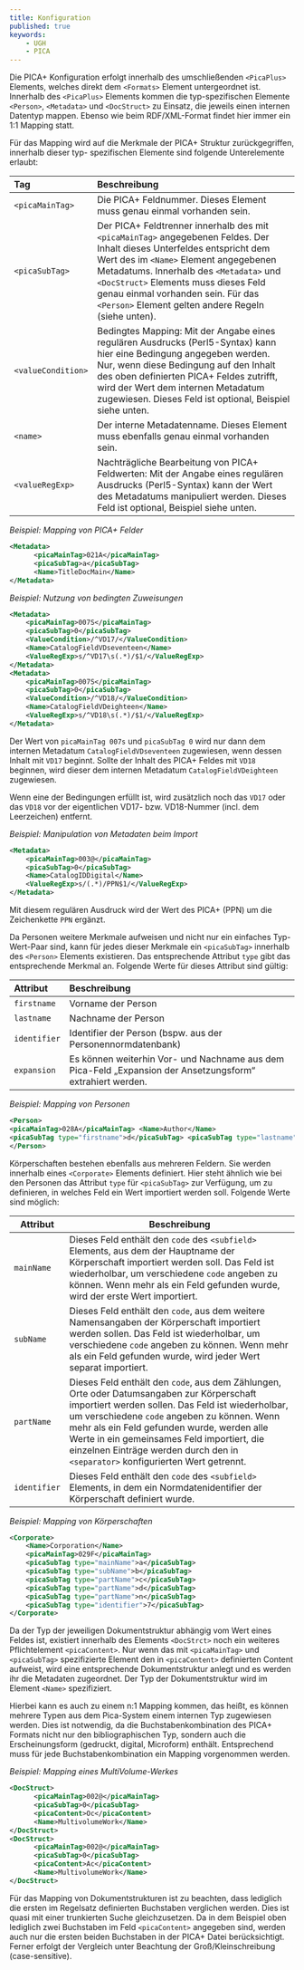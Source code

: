 ```yaml
---
title: Konfiguration
published: true
keywords:
    - UGH
    - PICA
---
```


Die PICA+ Konfiguration erfolgt innerhalb des umschließenden `<PicaPlus>` Elements, welches direkt dem `<Formats>` Element untergeordnet ist. Innerhalb des `<PicaPlus>` Elements kommen die typ-spezifischen Elemente `<Person>`, `<Metadata>` und `<DocStruct>` zu Einsatz, die jeweils einen internen Datentyp mappen. Ebenso wie beim RDF/XML-Format findet hier immer ein 1:1 Mapping statt.

Für das Mapping wird auf die Merkmale der PICA+ Struktur zurückgegriffen, innerhalb dieser typ- spezifischen Elemente sind folgende Unterelemente erlaubt:

| Tag | Beschreibung |
| :--- | :--- |
| `<picaMainTag>` | Die PICA+ Feldnummer. Dieses Element muss genau einmal vorhanden sein. |
| `<picaSubTag>` | Der PICA+ Feldtrenner innerhalb des mit `<picaMainTag>` angegebenen Feldes. Der Inhalt dieses Unterfeldes entspricht dem Wert des im `<Name>` Element angegebenen Metadatums. Innerhalb des `<Metadata>` und `<DocStruct>` Elements muss dieses Feld genau einmal vorhanden sein. Für das `<Person>` Element gelten andere Regeln (siehe unten). |
| `<valueCondition>` | Bedingtes Mapping: Mit der Angabe eines regulären Ausdrucks (Perl5-Syntax) kann hier eine Bedingung angegeben werden. Nur, wenn diese Bedingung auf den Inhalt des oben definierten PICA+ Feldes zutrifft, wird der Wert dem internen Metadatum zugewiesen. Dieses Feld ist optional, Beispiel siehe unten. |
| `<name>` | Der interne Metadatenname. Dieses Element muss ebenfalls genau einmal vorhanden sein. |
| `<valueRegExp>` | Nachträgliche Bearbeitung von PICA+ Feldwerten: Mit der Angabe eines regulären Ausdrucks (Perl5-Syntax) kann der Wert des Metadatums manipuliert werden. Dieses Feld ist optional, Beispiel siehe unten. |

_Beispiel: Mapping von PICA+ Felder_

```xml
<Metadata>
      <picaMainTag>021A</picaMainTag>
      <picaSubTag>a</picaSubTag>
      <Name>TitleDocMain</Name>
</Metadata>
```

_Beispiel: Nutzung von bedingten Zuweisungen_

```xml
<Metadata>
    <picaMainTag>007S</picaMainTag>
    <picaSubTag>0</picaSubTag>
    <ValueCondition>/^VD17/</ValueCondition>
    <Name>CatalogFieldVDseventeen</Name>
    <ValueRegExp>s/^VD17\s(.*)/$1/</ValueRegExp>
</Metadata>
<Metadata>
    <picaMainTag>007S</picaMainTag>
    <picaSubTag>0</picaSubTag>
    <ValueCondition>/^VD18/</ValueCondition>
    <Name>CatalogFieldVDeighteen</Name>
    <ValueRegExp>s/^VD18\s(.*)/$1/</ValueRegExp>
</Metadata>
```

Der Wert von `picaMainTag 007s` und `picaSubTag 0` wird nur dann dem internen Metadatum `CatalogFieldVDseventeen` zugewiesen, wenn dessen Inhalt mit `VD17` beginnt. Sollte der Inhalt des PICA+ Feldes mit `VD18` beginnen, wird dieser dem internen Metadatum `CatalogFieldVDeighteen` zugewiesen.

Wenn eine der Bedingungen erfüllt ist, wird zusätzlich noch das `VD17` oder das `VD18` vor der eigentlichen VD17- bzw. VD18-Nummer (incl. dem Leerzeichen) entfernt.

_Beispiel: Manipulation von Metadaten beim Import_

```xml
<Metadata>
    <picaMainTag>003@</picaMainTag>
    <picaSubTag>0</picaSubTag>
    <Name>CatalogIDDigital</Name>
    <ValueRegExp>s/(.*)/PPN$1/</ValueRegExp>
</Metadata>
```

Mit diesem regulären Ausdruck wird der Wert des PICA+ (PPN) um die Zeichenkette `PPN` ergänzt.

Da Personen weitere Merkmale aufweisen und nicht nur ein einfaches Typ-Wert-Paar sind, kann für jedes dieser Merkmale ein `<picaSubTag>` innerhalb des `<Person>` Elements existieren. Das entsprechende Attribut `type` gibt das entsprechende Merkmal an. Folgende Werte für dieses Attribut sind gültig:

| Attribut | Beschreibung |
| :--- | :--- |
| `firstname` | Vorname der Person |
| `lastname` | Nachname der Person |
| `identifier` | Identifier der Person (bspw. aus der Personennormdatenbank) |
| `expansion` | Es können weiterhin Vor- und Nachname aus dem Pica-Feld „Expansion der Ansetzungsform“ extrahiert werden. |

_Beispiel: Mapping von Personen_

```xml
<Person>
<picaMainTag>028A</picaMainTag> <Name>Author</Name>
<picaSubTag type="firstname">d</picaSubTag> <picaSubTag type="lastname">a</picaSubTag> <picaSubTag type="identifier">9</picaSubTag> <picaSubTag type="expansion">8</picaSubTag>
</Person>
```

Körperschaften bestehen ebenfalls aus mehreren Feldern. Sie werden innerhalb eines `<Corporate>` Elements definiert. Hier steht ähnlich wie bei den Personen das Attribut `type` für `<picaSubTag>` zur Verfügung, um zu definieren, in welches Feld ein Wert importiert werden soll. Folgende Werte sind möglich:

| Attribut | Beschreibung |
|-- |-- |
| `mainName` | Dieses Feld enthält den `code` des `<subfield>` Elements, aus dem der Hauptname der Körperschaft importiert werden soll. Das Feld ist wiederholbar, um verschiedene `code` angeben zu können. Wenn mehr als ein Feld gefunden wurde, wird der erste Wert importiert. |
| `subName` | Dieses Feld enthält den `code`, aus dem weitere Namensangaben der Körperschaft importiert werden sollen. Das Feld ist wiederholbar, um verschiedene `code` angeben zu können. Wenn mehr als ein Feld gefunden wurde, wird jeder Wert separat importiert. |
| `partName` | Dieses Feld enthält den `code`, aus dem Zählungen, Orte oder Datumsangaben zur Körperschaft importiert werden sollen. Das Feld ist wiederholbar, um verschiedene `code` angeben zu können. Wenn mehr als ein Feld gefunden wurde, werden alle Werte in ein gemeinsames Feld importiert, die einzelnen Einträge werden durch den in `<separator>` konfigurierten Wert getrennt. |
| `identifier` |  Dieses Feld enthält den `code` des `<subfield>` Elements, in dem ein Normdatenidentifier der Körperschaft definiert wurde.|

_Beispiel: Mapping von Körperschaften_

```xml
<Corporate>
    <Name>Corporation</Name>
    <picaMainTag>029F</picaMainTag>
    <picaSubTag type="mainName">a</picaSubTag>
    <picaSubTag type="subName">b</picaSubTag>
    <picaSubTag type="partName">c</picaSubTag>
    <picaSubTag type="partName">d</picaSubTag>
    <picaSubTag type="partName">n</picaSubTag>
    <picaSubTag type="identifier">7</picaSubTag>
</Corporate>
```

Da der Typ der jeweiligen Dokumentstruktur abhängig vom Wert eines Feldes ist, existiert innerhalb des Elements `<DocStrct>` noch ein weiteres Pflichtelement `<picaContent>`. Nur wenn das mit `<picaMainTag>` und `<picaSubTag>` spezifizierte Element den in `<picaContent>` definierten Content aufweist, wird eine entsprechende Dokumentstruktur anlegt und es werden ihr die Metadaten zugeordnet. Der Typ der Dokumentstruktur wird im Element `<Name>` spezifiziert.

Hierbei kann es auch zu einem n:1 Mapping kommen, das heißt, es können mehrere Typen aus dem Pica-System einem internen Typ zugewiesen werden. Dies ist notwendig, da die Buchstabenkombination des PICA+ Formats nicht nur den bibliographischen Typ, sondern auch die Erscheinungsform (gedruckt, digital, Microform) enthält. Entsprechend muss für jede Buchstabenkombination ein Mapping vorgenommen werden.

_Beispiel: Mapping eines MultiVolume-Werkes_

```xml
<DocStruct>
      <picaMainTag>002@</picaMainTag>
      <picaSubTag>0</picaSubTag>
      <picaContent>Oc</picaContent>
      <Name>MultivolumeWork</Name>
</DocStruct>
<DocStruct>
      <picaMainTag>002@</picaMainTag>
      <picaSubTag>0</picaSubTag>
      <picaContent>Ac</picaContent>
      <Name>MultivolumeWork</Name>
</DocStruct>
```

Für das Mapping von Dokumentstrukturen ist zu beachten, dass lediglich die ersten im Regelsatz definierten Buchstaben verglichen werden. Dies ist quasi mit einer trunkierten Suche gleichzusetzen. Da in dem Beispiel oben lediglich zwei Buchstaben im Feld `<picaContent>` angegeben sind, werden auch nur die ersten beiden Buchstaben in der PICA+ Datei berücksichtigt. Ferner erfolgt der Vergleich unter Beachtung der Groß/Kleinschreibung (case-sensitive).
